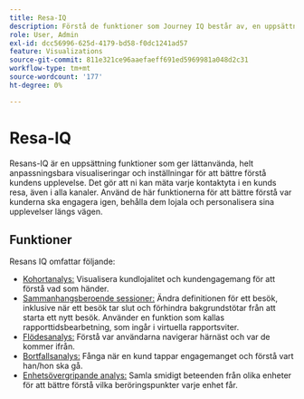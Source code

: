 ```yaml
---
title: Resa-IQ
description: Förstå de funktioner som Journey IQ består av, en uppsättning funktioner som ingår i Adobe Analytics.
role: User, Admin
exl-id: dcc56996-625d-4179-bd58-f0dc1241ad57
feature: Visualizations
source-git-commit: 811e321ce96aaefaeff691ed5969981a048d2c31
workflow-type: tm+mt
source-wordcount: '177'
ht-degree: 0%

---
```


# Resa-IQ

Resans-IQ är en uppsättning funktioner som ger lättanvända, helt anpassningsbara visualiseringar och inställningar för att bättre förstå kundens upplevelse. Det gör att ni kan mäta varje kontaktyta i en kunds resa, även i alla kanaler. Använd de här funktionerna för att bättre förstå var kunderna ska engagera igen, behålla dem lojala och personalisera sina upplevelser längs vägen.

## Funktioner

Resans IQ omfattar följande:

* [Kohortanalys:](visualizations/cohort-table/cohort-analysis.md) Visualisera kundlojalitet och kundengagemang för att förstå vad som händer.
* [Sammanhangsberoende sessioner:](../../components/vrs/vrs-report-time-processing.md) Ändra definitionen för ett besök, inklusive när ett besök tar slut och förhindra bakgrundstötar från att starta ett nytt besök. Använder en funktion som kallas rapporttidsbearbetning, som ingår i virtuella rapportsviter.
* [Flödesanalys:](visualizations/c-flow/flow.md) Förstå var användarna navigerar härnäst och var de kommer ifrån.
* [Bortfallsanalys:](visualizations/fallout/fallout-flow.md) Fånga när en kund tappar engagemanget och förstå vart han/hon ska gå.
* [Enhetsövergripande analys:](../../components/cda/overview.md) Samla smidigt beteenden från olika enheter för att bättre förstå vilka beröringspunkter varje enhet får.
